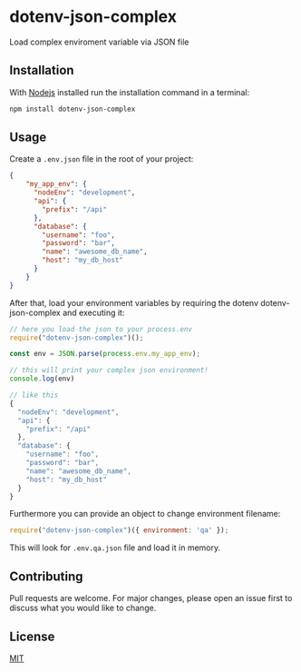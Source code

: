 # dotenv-json-complex

Load complex enviroment variable via JSON file

## Installation

With [Nodejs](https://nodejs.org/en/) installed run the installation command in a terminal:

```bash
npm install dotenv-json-complex
```

## Usage

Create a `.env.json` file in the root of your project:
```json
{
    "my_app_env": {
      "nodeEnv": "development",
      "api": {
        "prefix": "/api"
      },
      "database": {
        "username": "foo",
        "password": "bar",
        "name": "awesome_db_name",
        "host": "my_db_host"
      }
    }
}
```

After that, load your environment variables by requiring the dotenv dotenv-json-complex and executing it:
```javascript
// here you load the json to your process.env
require("dotenv-json-complex")();

const env = JSON.parse(process.env.my_app_env);

// this will print your complex json environment!
console.log(env)

// like this
{
  "nodeEnv": "development",
  "api": {
    "prefix": "/api"
  },
  "database": {
    "username": "foo",
    "password": "bar",
    "name": "awesome_db_name",
    "host": "my_db_host"
  }
}
```

Furthermore you can provide an object to change environment filename:
```javascript
require("dotenv-json-complex")({ environment: 'qa' });
```

This will look for `.env.qa.json` file and load it in memory.

## Contributing
Pull requests are welcome. For major changes, please open an issue first to discuss what you would like to change.

## License
[MIT](https://choosealicense.com/licenses/mit/)